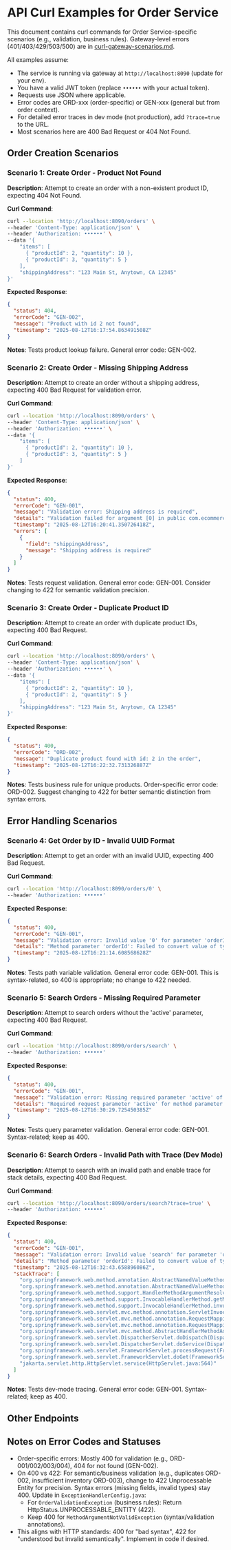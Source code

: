 # API Curl Examples for Order Service

This document contains curl commands for Order Service-specific scenarios (e.g., validation, business rules).
Gateway-level errors (401/403/429/503/500) are in [curl-gateway-scenarios.md](curl-gateway-scenarios.md).

All examples assume:

- The service is running via gateway at `http://localhost:8090` (update for your env).
- You have a valid JWT token (replace `••••••` with your actual token).
- Requests use JSON where applicable.
- Error codes are ORD-xxx (order-specific) or GEN-xxx (general but from order context).
- For detailed error traces in dev mode (not production), add `?trace=true` to the URL.
- Most scenarios here are 400 Bad Request or 404 Not Found.

## Order Creation Scenarios

### Scenario 1: Create Order - Product Not Found

**Description**: Attempt to create an order with a non-existent product ID, expecting 404 Not Found.

**Curl Command**:

```bash
curl --location 'http://localhost:8090/orders' \
--header 'Content-Type: application/json' \
--header 'Authorization: ••••••' \
--data '{
    "items": [
      { "productId": 2, "quantity": 10 },
      { "productId": 3, "quantity": 5 }
    ],
    "shippingAddress": "123 Main St, Anytown, CA 12345"
}'
```

**Expected Response**:

```json
{
  "status": 404,
  "errorCode": "GEN-002",
  "message": "Product with id 2 not found",
  "timestamp": "2025-08-12T16:17:54.863491508Z"
}
```

**Notes**: Tests product lookup failure. General error code: GEN-002.

### Scenario 2: Create Order - Missing Shipping Address

**Description**: Attempt to create an order without a shipping address, expecting 400 Bad Request for validation error.

**Curl Command**:

```bash
curl --location 'http://localhost:8090/orders' \
--header 'Content-Type: application/json' \
--header 'Authorization: ••••••' \
--data '{
    "items": [
      { "productId": 2, "quantity": 10 },
      { "productId": 3, "quantity": 5 }
    ]
}'
```

**Expected Response**:

```json
{
  "status": 400,
  "errorCode": "GEN-001",
  "message": "Validation error: Shipping address is required",
  "details": "Validation failed for argument [0] in public com.ecommerce.orderservice.application.dto.OrderResponse com.ecommerce.orderservice.interfaces.rest.OrderController.createOrder(com.ecommerce.orderservice.application.dto.OrderRequest): [Field error in object 'orderRequest' on field 'shippingAddress': rejected value [null]; codes [NotBlank.orderRequest.shippingAddress,NotBlank.shippingAddress,NotBlank.java.lang.String,NotBlank]; arguments [org.springframework.context.support.DefaultMessageSourceResolvable: codes [orderRequest.shippingAddress,shippingAddress]; arguments []; default message [shippingAddress]]; default message [Shipping address is required]] ",
  "timestamp": "2025-08-12T16:20:41.350726418Z",
  "errors": [
    {
      "field": "shippingAddress",
      "message": "Shipping address is required"
    }
  ]
}
```

**Notes**: Tests request validation. General error code: GEN-001. Consider changing to 422 for semantic validation
precision.

### Scenario 3: Create Order - Duplicate Product ID

**Description**: Attempt to create an order with duplicate product IDs, expecting 400 Bad Request.

**Curl Command**:

```bash
curl --location 'http://localhost:8090/orders' \
--header 'Content-Type: application/json' \
--header 'Authorization: ••••••' \
--data '{
    "items": [
      { "productId": 2, "quantity": 10 },
      { "productId": 2, "quantity": 5 }
    ],
    "shippingAddress": "123 Main St, Anytown, CA 12345"
}'
```

**Expected Response**:

```json
{
  "status": 400,
  "errorCode": "ORD-002",
  "message": "Duplicate product found with id: 2 in the order",
  "timestamp": "2025-08-12T16:22:32.731326887Z"
}
```

**Notes**: Tests business rule for unique products. Order-specific error code: ORD-002. Suggest changing to 422 for
better semantic distinction from syntax errors.

## Error Handling Scenarios

### Scenario 4: Get Order by ID - Invalid UUID Format

**Description**: Attempt to get an order with an invalid UUID, expecting 400 Bad Request.

**Curl Command**:

```bash
curl --location 'http://localhost:8090/orders/0' \
--header 'Authorization: ••••••'
```

**Expected Response**:

```json
{
  "status": 400,
  "errorCode": "GEN-001",
  "message": "Validation error: Invalid value '0' for parameter 'orderId'. Expected type: UUID",
  "details": "Method parameter 'orderId': Failed to convert value of type 'java.lang.String' to required type 'java.util.UUID'; Invalid UUID string: 0",
  "timestamp": "2025-08-12T16:21:14.608568628Z"
}
```

**Notes**: Tests path variable validation. General error code: GEN-001. This is syntax-related, so 400 is appropriate;
no change to 422 needed.

### Scenario 5: Search Orders - Missing Required Parameter

**Description**: Attempt to search orders without the 'active' parameter, expecting 400 Bad Request.

**Curl Command**:

```bash
curl --location 'http://localhost:8090/orders/search' \
--header 'Authorization: ••••••'
```

**Expected Response**:

```json
{
  "status": 400,
  "errorCode": "GEN-001",
  "message": "Validation error: Missing required parameter 'active' of type 'boolean'",
  "details": "Required request parameter 'active' for method parameter type boolean is not present",
  "timestamp": "2025-08-12T16:30:29.725450385Z"
}
```

**Notes**: Tests query parameter validation. General error code: GEN-001. Syntax-related; keep as 400.

### Scenario 6: Search Orders - Invalid Path with Trace (Dev Mode)

**Description**: Attempt to search with an invalid path and enable trace for stack details, expecting 400 Bad Request.

**Curl Command**:

```bash
curl --location 'http://localhost:8090/orders/search?trace=true' \
--header 'Authorization: ••••••'
```

**Expected Response**:

```json
{
  "status": 400,
  "errorCode": "GEN-001",
  "message": "Validation error: Invalid value 'search' for parameter 'orderId'. Expected type: UUID",
  "details": "Method parameter 'orderId': Failed to convert value of type 'java.lang.String' to required type 'java.util.UUID'; Invalid UUID string: search",
  "timestamp": "2025-08-12T16:32:43.658896086Z",
  "stackTrace": [
    "org.springframework.web.method.annotation.AbstractNamedValueMethodArgumentResolver.convertIfNecessary(AbstractNamedValueMethodArgumentResolver.java:301)",
    "org.springframework.web.method.annotation.AbstractNamedValueMethodArgumentResolver.resolveArgument(AbstractNamedValueMethodArgumentResolver.java:136)",
    "org.springframework.web.method.support.HandlerMethodArgumentResolverComposite.resolveArgument(HandlerMethodArgumentResolverComposite.java:122)",
    "org.springframework.web.method.support.InvocableHandlerMethod.getMethodArgumentValues(InvocableHandlerMethod.java:227)",
    "org.springframework.web.method.support.InvocableHandlerMethod.invokeForRequest(InvocableHandlerMethod.java:181)",
    "org.springframework.web.servlet.mvc.method.annotation.ServletInvocableHandlerMethod.invokeAndHandle(ServletInvocableHandlerMethod.java:118)",
    "org.springframework.web.servlet.mvc.method.annotation.RequestMappingHandlerAdapter.invokeHandlerMethod(RequestMappingHandlerAdapter.java:991)",
    "org.springframework.web.servlet.mvc.method.annotation.RequestMappingHandlerAdapter.handleInternal(RequestMappingHandlerAdapter.java:896)",
    "org.springframework.web.servlet.mvc.method.AbstractHandlerMethodAdapter.handle(AbstractHandlerMethodAdapter.java:87)",
    "org.springframework.web.servlet.DispatcherServlet.doDispatch(DispatcherServlet.java:1089)",
    "org.springframework.web.servlet.DispatcherServlet.doService(DispatcherServlet.java:979)",
    "org.springframework.web.servlet.FrameworkServlet.processRequest(FrameworkServlet.java:1014)",
    "org.springframework.web.servlet.FrameworkServlet.doGet(FrameworkServlet.java:903)",
    "jakarta.servlet.http.HttpServlet.service(HttpServlet.java:564)"
  ]
}
```

**Notes**: Tests dev-mode tracing. General error code: GEN-001. Syntax-related; keep as 400.

## Other Endpoints

<!-- Add scenarios for GET /orders (pagination), PUT /orders/{id}, DELETE /orders/{id}, etc., as needed. For example, insufficient inventory (ORD-003), payment failures (ORD-006). -->

## Notes on Error Codes and Statuses

- Order-specific errors: Mostly 400 for validation (e.g., ORD-001/002/003/004), 404 for not found (GEN-002).
- On 400 vs 422: For semantic/business validation (e.g., duplicates ORD-002, insufficient inventory ORD-003), change to
  422 Unprocessable Entity for precision. Syntax errors (missing fields, invalid types) stay 400. Update in
  `ExceptionHandlerConfig.java`:
    - For `OrderValidationException` (business rules): Return HttpStatus.UNPROCESSABLE_ENTITY (422).
    - Keep 400 for `MethodArgumentNotValidException` (syntax/validation annotations).
- This aligns with HTTP standards: 400 for "bad syntax", 422 for "understood but invalid semantically". Implement in
  code if desired.